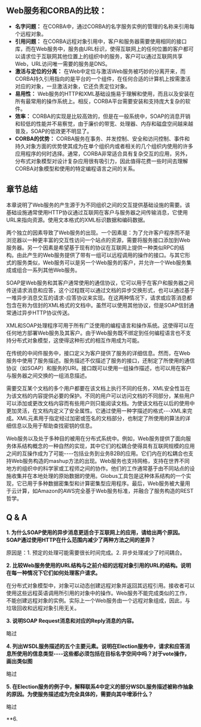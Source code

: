 ## Web服务和CORBA的比较：

* **名字问题：** 在CORBA中，通过CORBA的名字服务实例的管理的名称来引用每个远程对象。
* **引用问题：** 在CORBA远程对象引用中，客户和服务器需要使用相同的接口库，而在Web服务中，服务由URL标识，使得互联网上的任何位置的客户都可以请求位于互联网其他位置上的组织中的服务，客户可以通过互联网共享Web，URL访问唯一需要的服务是DNS。
* **激活与定位的分离：** 在Web中定位与激活Web服务被巧妙的分离开来，而CORBA持久引用指向的是平台的一个组件，在任何合适的计算机上按需激活对应的对象，一旦激活对象，它还负责定位对象。
* **易用性：** Web服务的HTTP和XML基础设施易于理解和使用，而且以及安装在所有最常用的操作系统上。相反，CORBA平台需要安装和支持庞大复杂的软件。
* **效率：** CORBA的实现是比较高效的，但是在一般系统中，SOAP的消息开销和较低的性能并不易察觉，由于廉价的带宽、处理器、内存和磁盘空间越来越普及，SOAP的低效更不明显了。
* **CORBA的优势：** CORBA服务在事务、并发控制、安全和访问控制、事件和持久对象方面的优势使其成为在单个组织内或者相关的几个组织内使用的许多应用程序的何时选择。通常，CORBA非常适合具有复杂交互的应用，另外，分布式对象模型对设计复杂应用很有吸引力，因此值得花费一些时间去理解CORBA对象模型和使用的特定编程语言之间的关系。

## 章节总结

​	本章说明了Web服务的产生源于为不同组织之间的交互提供基础设施的需要。该基础设施通常使用HTTP协议通过互联网在客户与服务器之间传输消息，它使用URL来指向资源。使用文本格式的XML标识数据和编码数据。

​	两个独立的因素导致了Web服务的出现。一个因素是：为了允许客户程序而不是浏览器以一种更丰富的交互性访问一个站点的资源，需要将服务接口添加到Web服务器。另一个因素是希望基于现有的协议在互联网上提供一种类似RPC的结构。由此产生的Web服务提供了带有一组可以远程调用的操作的接口。与其它形式的服务类似，Web服务可以是另一个Web服务的客户，并允许一个Web服务集成或组合一系列其他Web服务。

​	SOAP是Web服务和其客户通常使用的通信协议，它可以用于在客户和服务器之间传送请求消息和应答，这个过程既可以通过文档的异步交换形式，也可以通过基于一堆异步消息交互的请求-应答协议来实现。在这两种情况下，请求或应答消息都包含在称为信封的XML格式的文档中。虽然可以使用其他协议，但是SOAP信封通常通过异步HTTP协议传送。

​	XML和SOAP处理程序可用于所有广泛使用的编程语言和操作系统。这使得可以在任何地方部署Web服务及其客户。由于Web服务既不绑定到任何编程语言也不支持分布式对象模型，这使得这种形式的相互作用成为可能。

​	在传统的中间件服务中，接口定义为客户提供了服务的详细信息。然而，在Web服务中使用了服务描述。服务描述不仅描述了服务的接口，还制定了所使用的通信协议（如SOAP）和服务的URI。接口既可以使用一组操作描述，也可以用在客户与服务器之间交换的一组消息描述。

​	需要交互某个文档的多个用户都要在该文档上执行不同的任务，XML安全性旨在为该文档的内容提供必要的保护。不同的用户可以访问文档的不同部分，某些用户可以添加或更改文档内容而有些用户则只能阅读文档。为使该文档在以后的使用中更加灵活，在文档内定义了安全属性。它通过使用一种字描述的格式---XML来完成。XML元素用于指定经过加密或签名的文档部分，也制定了所使用的算法的详细信息以及用于帮助查找密钥的信息。

​	Web服务以及处于多种目的被用在分布式系统中。例如，Web服务提供了面向服务体系结构概念的一种自然的实现，其中它们的松耦合使得具有互联网规模的应用之间的互操作成为了可能----包括业务到业务B2B的应用。它们内在的松耦合也支持Web服务构造的mashup方法的出现。Web服务也支持网格，支持在世界不同地方的组织中的科学家或工程师之间的协作。他们的工作通常基于由不同站点的设施收集并在本地处理的原始数据的使用。Globus工具包是这种体系结构的一个实现，它已用于多种数据密集型和计算密集型应用程序。最后，Web服务被大量用于云计算，如Amazon的AWS完全基于Web服务标准，并融合了服务构造的REST哲学。

## Q & A

**1. 为什么SOAP使用的异步消息更适合于互联网上的应用，请给出两个原因。SOAP通过使用HTTP在什么范围内减少了两种方法之间的差异？**

原因是：1. 预定的处理可能需要很长时间完成。2. 异步处理减少了时间耦合。

**2. 比较Web服务使用的URL结构与之前介绍的远程对象引用的URL的结构。说明在每一种情况下它们如何处理客户请求。**

在分布式对象模型中，对象可以动态创建远程对象并返回其远程引用。接收者可以使用这些远程英语调用所引用的对象中的操作。Web服务不能完成类似的工作，不能创建远程对象的实例。实际上一个Web服务由一个远程对象组成，因此，与垃圾回收和远程对象引用无关。

**3. 说明SOAP Request消息和对应的Reply消息的内容。**

略过

**4. 列出WSDL服务描述的五个主要元素。说明在Election服务中，请求和应答消息所使用的信息类型----这些都必须包括在目标名字空间中吗？对于vote操作，画出类似图**

略过

**5. 在Election服务的例子中，解释联系4中定义的部分WSDL服务描述被称作抽象的原因。为使服务描述成为完全具体的，需要向其中增添什么？**

略过

**6. 